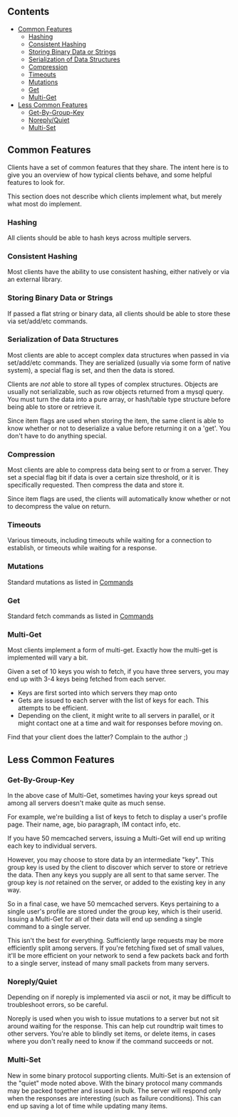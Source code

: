 ## Contents

- [Common Features](#common-features)
    - [Hashing](#hashing)
    - [Consistent Hashing](#consistent-hashing)
    - [Storing Binary Data or Strings](#storing-binary-data-or-strings)
    - [Serialization of Data Structures](#serialization-of-data-structures)
    - [Compression](#compression)
    - [Timeouts](#timeouts)
    - [Mutations](#mutations)
    - [Get](#get)
    - [Multi-Get](#multiget)
- [Less Common Features](#less-common-features)
    - [Get-By-Group-Key](#getbygroupkey)
    - [Noreply/Quiet](#noreplyquiet)
    - [Multi-Set](#multiset)

<!-- end toc -->

## Common Features

Clients have a set of common features that they share. The intent here is to give you an overview of how typical clients behave, and some helpful features to look for.

This section does not describe which clients implement what, but merely what most do implement.

### Hashing

All clients should be able to hash keys across multiple servers.

### Consistent Hashing

Most clients have the ability to use consistent hashing, either natively or via an external library.

### Storing Binary Data or Strings

If passed a flat string or binary data, all clients should be able to store these via set/add/etc commands.

### Serialization of Data Structures

Most clients are able to accept complex data structures when passed in via set/add/etc commands. They are serialized (usually via some form of native system), a special flag is set, and then the data is stored.

Clients are *not* able to store all types of complex structures. Objects are usually not serializable, such as row objects returned from a mysql query. You must turn the data into a pure array, or hash/table type structure before being able to store or retrieve it.

Since item flags are used when storing the item, the same client is able to know whether or not to deserialize a value before returning it on a 'get'. You don't have to do anything special.

### Compression

Most clients are able to compress data being sent to or from a server. They set a special flag bit if data is over a certain size threshold, or it is specifically requested. Then compress the data and store it.

Since item flags are used, the clients will automatically know whether or not to decompress the value on return.

### Timeouts

Various timeouts, including timeouts while waiting for a connection to establish, or timeouts while waiting for a response.

### Mutations

Standard mutations as listed in [Commands](/NewCommands)

### Get

Standard fetch commands as listed in [Commands](/NewCommands)

### Multi-Get

Most clients implement a form of multi-get. Exactly how the multi-get is implemented will vary a bit.

Given a set of 10 keys you wish to fetch, if you have three servers, you may end up with 3-4 keys being fetched from each server.

 * Keys are first sorted into which servers they map onto
 * Gets are issued to each server with the list of keys for each. This attempts to be efficient.
 * Depending on the client, it might write to all servers in parallel, or it might contact one at a time and wait for responses before moving on.

Find that your client does the latter? Complain to the author ;)

## Less Common Features

### Get-By-Group-Key

In the above case of Multi-Get, sometimes having your keys spread out among all servers doesn't make quite as much sense.

For example, we're building a list of keys to fetch to display a user's profile page. Their name, age, bio paragraph, IM contact info, etc.

If you have 50 memcached servers, issuing a Multi-Get will end up writing each key to individual servers.

However, you may choose to store data by an intermediate "key". This group key is used by the client to discover which server to store or retrieve the data.  Then any keys you supply are all sent to that same server. The group key is *not* retained on the server, or added to the existing key in any way.

So in a final case, we have 50 memcached servers. Keys pertaining to a single user's profile are stored under the group key, which is their userid. Issuing a Multi-Get for all of their data will end up sending a single command to a single server.

This isn't the best for everything. Sufficiently large requests may be more efficiently split among servers. If you're fetching fixed set of small values, it'll be more efficient on your network to send a few packets back and forth to a single server, instead of many small packets from many servers.

### Noreply/Quiet

Depending on if noreply is implemented via ascii or not, it may be difficult to troubleshoot errors, so be careful.

Noreply is used when you wish to issue mutations to a server but not sit around waiting for the response. This can help cut roundtrip wait times to other servers. You're able to blindly set items, or delete items, in cases where you don't really need to know if the command succeeds or not.

### Multi-Set

New in some binary protocol supporting clients. Multi-Set is an extension of the "quiet" mode noted above. With the binary protocol many commands may be packed together and issued in bulk. The server will respond only when the responses are interesting (such as failure conditions). This can end up saving a lot of time while updating many items.
